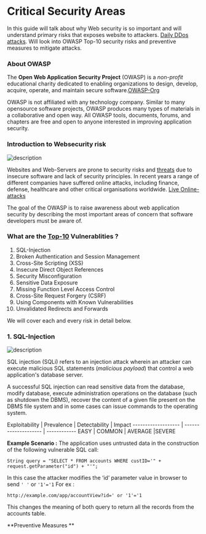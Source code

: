 # Critical Security Areas
In this guide will talk about why Web security is so important and will understand primary risks that exposes website to attackers. [Daily DDos attacks](http://www.digitalattackmap.com/#anim=1&color=0&country=ALL&list=0&time=17033&view=map). Will look into OWASP Top-10 security risks and preventive measures to mitigate attacks.

### About OWASP

The __Open Web Application Security Project__ (OWASP) is a _non-profit_ educational
charity dedicated to enabling organizations to design, develop, acquire, operate, and maintain
secure software.[OWASP-Org](https://www.owasp.org)

OWASP is not affiliated with any technology company. Similar to many open­source software projects, OWASP produces many types of materials in a collaborative and open way. All OWASP tools, documents, forums, and chapters are free and open to
anyone interested in improving application security.

### Introduction to Websecurity risk

![description](https://raw.githubusercontent.com/pluralsight/guides/master/images/2bb93931-db94-4cf4-ac6d-82eb3dd560f4.jpg)

Websites and Web-Servers are prone to security risks and [threats](https://en.wikipedia.org/wiki/Web_threat) due to insecure software and lack of security principles. In recent years a range of different companies have suffered online attacks, including finance, defense, healthcare and other critical organisations worldwide. [Live Online-attacks](http://map.norsecorp.com/#/)

The goal of the OWASP  is to raise awareness about web application security by describing the most important areas of concern that software developers must be aware of.




### What are the [Top-10](https://www.owasp.org/index.php/Top_10_2013-Top_10) Vulnerablities ?

1. SQL-Injection
2. Broken Authentication and Session Management
3. Cross-Site Scripting (XSS)
4. Insecure Direct Object References
5. Security Misconfiguration
6. Sensitive Data Exposure
7. Missing Function Level Access Control
8. Cross-Site Request Forgery (CSRF)
9. Using Components with Known Vulnerabilities
10. Unvalidated Redirects and Forwards

We will cover each and every risk in detail below.

### __1. SQL-Injection__


![description](https://raw.githubusercontent.com/pluralsight/guides/master/images/c73b8611-3b98-4932-a81a-eedfa0fcaa05.png)


SQL injection (SQLi) refers to an injection attack wherein an attacker can execute malicious SQL statements (_malicious payload_) that control a web application's database server.

A successful SQL injection can read sensitive data from the database, modify database, execute administration operations on the database (such as shutdown the DBMS), recover the content of a given file present on the DBMS file system and in some cases can issue commands to the operating system.


Exploitability | Prevalence | Detectability | Impact
------------------- | -------------------- | ------------
EASY | COMMON   | AVERAGE |SEVERE

**Example Scenario :**
The application uses untrusted data in the construction of the following vulnerable SQL call:
```
String query = "SELECT * FROM accounts WHERE custID='" + request.getParameter("id") + "'";
```
In this case the attacker modifies the ‘id’ parameter value in browser to send `' '` or `'1'='1`
For ex :
```
http://example.com/app/accountView?id=' or '1'='1
```
This changes the meaning of both query to return all the records from the accounts table.

**Preventive Measures **
